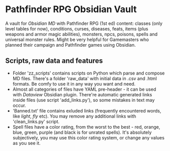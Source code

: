 # Pathfinder RPG Obsidian Vault

A vault for *Obsidian MD* with Pathfinder RPG (1st ed) content: classes (only level tables for now), conditions, curses, diseases, feats, items (plus weapons and armor magic abilities), monsters, npcs, poisons, spells and universal monster rules. Might be very helpful for Gamemasters who planned their campaign and Pathfinder games using Obsidian.


## Scripts, raw data and features
- Folder 'zz_scripts' contains scripts on Python which parse and compose MD files. There's a folder 'raw_data' with initial data in .csv and .html formats. Be comfy to use it in any way you want and need.
- Almost all categories of files have YAML pre-header - it can be used with *Dataview* Obsidian plugin. There're automatic generated links inside files (use script 'add_links.py'), so some mistakes in text may occur.
- 'Banned.txt' file contains exluded links (frequently encountered words, like *light*, *fly* etc). You may remove any additional links with 'clean_links.py' script.
- Spell files have a color rating, from the worst to the best - red, orange, blue, green, purple (and black is for unrated spells). It's absolutely subjectively, you may use this color rating system, or change any values as you see it.

